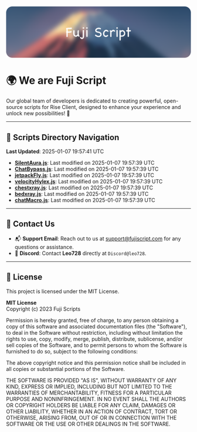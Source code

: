 ![Banner](.github/b.webp)

# 🌍 **We are Fuji Script**

Our global team of developers is dedicated to creating powerful, open-source scripts for Rise Client, designed to enhance your experience and unlock new possibilities! 🌟

---
<!-- SCRIPTS_NAVIGATION_START -->
## 📂 **Scripts Directory Navigation**

**Last Updated**: 2025-01-07 19:57:41 UTC

- **[SilentAura.js](scripts/SilentAura.js)**: Last modified on 2025-01-07 19:57:39 UTC
- **[ChatBypass.js](scripts/ChatBypass.js)**: Last modified on 2025-01-07 19:57:39 UTC
- **[jetpackFly.js](scripts/jetpackFly.js)**: Last modified on 2025-01-07 19:57:39 UTC
- **[velocityHylex.js](scripts/velocityHylex.js)**: Last modified on 2025-01-07 19:57:39 UTC
- **[chestxray.js](scripts/chestxray.js)**: Last modified on 2025-01-07 19:57:39 UTC
- **[bedxray.js](scripts/bedxray.js)**: Last modified on 2025-01-07 19:57:39 UTC
- **[chatMacro.js](scripts/chatMacro.js)**: Last modified on 2025-01-07 19:57:39 UTC

<!-- SCRIPTS_NAVIGATION_END -->

---

## 💬 **Contact Us**  
- 📬 **Support Email**: Reach out to us at [support@fujiscript.com](mailto:support@fujiscript.com) for any questions or assistance.  
- 💬 **Discord**: Contact **Leo728** directly at `Discord@leo728`.

---

## 📜 **License**

This project is licensed under the MIT License.  

**MIT License**  
Copyright (c) 2023 Fuji Scripts  

Permission is hereby granted, free of charge, to any person obtaining a copy of this software and associated documentation files (the "Software"), to deal in the Software without restriction, including without limitation the rights to use, copy, modify, merge, publish, distribute, sublicense, and/or sell copies of the Software, and to permit persons to whom the Software is furnished to do so, subject to the following conditions:  

The above copyright notice and this permission notice shall be included in all copies or substantial portions of the Software.  

THE SOFTWARE IS PROVIDED "AS IS", WITHOUT WARRANTY OF ANY KIND, EXPRESS OR IMPLIED, INCLUDING BUT NOT LIMITED TO THE WARRANTIES OF MERCHANTABILITY, FITNESS FOR A PARTICULAR PURPOSE AND NONINFRINGEMENT. IN NO EVENT SHALL THE AUTHORS OR COPYRIGHT HOLDERS BE LIABLE FOR ANY CLAIM, DAMAGES OR OTHER LIABILITY, WHETHER IN AN ACTION OF CONTRACT, TORT OR OTHERWISE, ARISING FROM, OUT OF OR IN CONNECTION WITH THE SOFTWARE OR THE USE OR OTHER DEALINGS IN THE SOFTWARE.  
